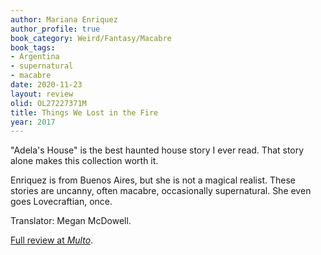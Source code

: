 ```yaml
---
author: Mariana Enriquez
author_profile: true
book_category: Weird/Fantasy/Macabre
book_tags:
- Argentina
- supernatural
- macabre
date: 2020-11-23
layout: review
olid: OL27227371M
title: Things We Lost in the Fire
year: 2017
---
```


"Adela's House" is the best haunted house story I ever read. That story alone makes this collection worth it.

Enriquez is from Buenos Aires, but she is not a magical realist. These stories are uncanny, often macabre, occasionally supernatural. She even goes Lovecraftian, once.

Translator: Megan McDowell.

[Full review at *Multo*](https://multoghost.wordpress.com/2020/11/23/reading-things-we-lost-in-the-fire/).